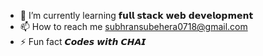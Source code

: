 - 🌱 I’m currently learning 𝗳𝘂𝗹𝗹 𝘀𝘁𝗮𝗰𝗸 𝘄𝗲𝗯 𝗱𝗲𝘃𝗲𝗹𝗼𝗽𝗺𝗲𝗻𝘁
- 📫 How to reach me subhransubehera0718@gmail.com
- ⚡ Fun fact 𝘾𝙤𝙙𝙚𝙨 𝙬𝙞𝙩𝙝 𝘾𝙃𝘼𝙄


<!---
Subh118/Subh118 is a ✨ special ✨ repository because its `README.md` (this file) appears on your GitHub profile.
You can click the Preview link to take a look at your changes.
--->

